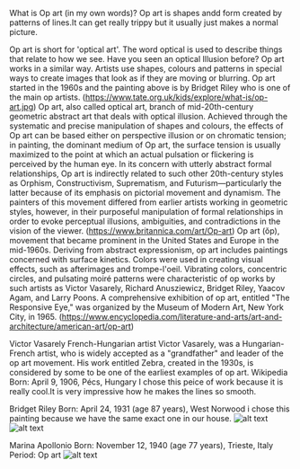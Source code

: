 What is Op art (in my own words)?
Op art is shapes andd form created by patterns of lines.It can get really trippy but it usually just makes a 
normal picture.

Op art is short for 'optical art'. The word optical is used to describe things that relate to how we see. Have you seen an optical Illusion before? 
Op art works in a similar way.
Artists use shapes, colours and patterns in special ways to create images that look as if they are moving or blurring. 
Op art started in the 1960s and the painting above is by Bridget Riley who is one of the main op artists.
(https://www.tate.org.uk/kids/explore/what-is/op-art.jpg)
Op art, also called optical art, branch of mid-20th-century geometric abstract art that deals with optical illusion. Achieved through the systematic 
and precise manipulation of shapes and colours, the effects of Op art can be based either on perspective 
illusion or on chromatic tension; in painting, the dominant medium of Op art, the surface tension is usually maximized to
the point at which an actual pulsation or flickering is perceived by the human eye. In its concern with utterly abstract formal relationships, 
Op art is indirectly related to such other 20th-century styles as Orphism, Constructivism, Suprematism, and Futurism—particularly the latter because of 
its emphasis on pictorial movement and dynamism. The painters of this movement differed from earlier artists working in geometric styles, however, in their 
purposeful manipulation of formal relationships in order to evoke perceptual illusions, ambiguities, and contradictions in the vision of the viewer.
(https://www.britannica.com/art/Op-art)
Op art (ŏp), movement that became prominent in the United States and Europe in the mid-1960s. 
Deriving from abstract expressionism, op art includes paintings concerned with surface kinetics.
Colors were used in creating visual effects, such as afterimages and trompe-l'oeil. 
Vibrating colors, concentric circles, and pulsating moiré patterns were characteristic of op works by such artists as Victor Vasarely, 
Richard Anusziewicz, Bridget Riley, Yaacov Agam, and Larry Poons. A comprehensive exhibition of op art, entitled 
"The Responsive Eye," was organized by the Museum of Modern Art, New York City, in 1965.
(https://www.encyclopedia.com/literature-and-arts/art-and-architecture/american-art/op-art)

Victor Vasarely
French-Hungarian artist
Victor Vasarely, was a Hungarian-French artist, who is widely accepted as a "grandfather" and leader of the op art movement. His work entitled Zebra, created in the 1930s, is considered by some to be one of the earliest examples of op art. Wikipedia
Born: April 9, 1906, Pécs, Hungary
I chose this peice of work because it is really cool.It is very impressive how he makes the lines so smooth.

Bridget Riley
Born: April 24, 1931 (age 87 years), West Norwood
i chose this painting because we have the same exact one in our house.
![alt text](https://d2mpxrrcad19ou.cloudfront.net/item_images/962553/10736064_bukobject.jpg)
![alt text](https://www.tate.org.uk/art/images/work/T/T00/T00616_10.jpg)

Marina Apollonio
Born: November 12, 1940 (age 77 years), Trieste, Italy
Period: Op art
![alt text](http://mrkcoolhunting.com/img/posts/3510-Marina-Apollonio.jpg)
